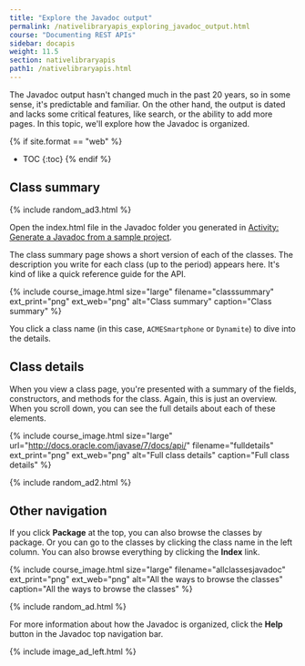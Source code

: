 ```yaml
---
title: "Explore the Javadoc output"
permalink: /nativelibraryapis_exploring_javadoc_output.html
course: "Documenting REST APIs"
sidebar: docapis
weight: 11.5
section: nativelibraryapis
path1: /nativelibraryapis.html
---
```


The Javadoc output hasn't changed much in the past 20 years, so in some sense, it's predictable and familiar. On the other hand, the output is dated and lacks some critical features, like search, or the ability to add more pages. In this topic, we'll explore how the Javadoc is organized.

{% if site.format == "web" %}
* TOC
{:toc}
{% endif %}

## Class summary

{% include random_ad3.html %}

Open the index.html file in the Javadoc folder you generated in [Activity: Generate a Javadoc from a sample project](nativelibraryapis_create_javadoc.html).

The class summary page shows a short version of each of the classes. The description you write for each class (up to the period) appears here. It's kind of like a quick reference guide for the API.

{% include course_image.html size="large" filename="classsummary" ext_print="png" ext_web="png" alt="Class summary" caption="Class summary" %}

You click a class name (in this case, `ACMESmartphone` or `Dynamite`) to dive into the details.

## Class details

When you view a class page, you're presented with a summary of the fields, constructors, and methods for the class. Again, this is just an overview. When you scroll down, you can see the full details about each of these elements.

{% include course_image.html size="large" url="http://docs.oracle.com/javase/7/docs/api/" filename="fulldetails" ext_print="png" ext_web="png" alt="Full class details" caption="Full class details" %}

{% include random_ad2.html %}

## Other navigation

If you click **Package** at the top, you can also browse the classes by package. Or you can go to the classes by clicking the class name in the left column. You can also browse everything by clicking the **Index** link.

{% include course_image.html size="large" filename="allclassesjavadoc" ext_print="png" ext_web="png" alt="All the ways to browse the classes" caption="All the ways to browse the classes" %}

{% include random_ad.html %}

For more information about how the Javadoc is organized, click the **Help** button in the Javadoc top navigation bar.

{% include image_ad_left.html %}
